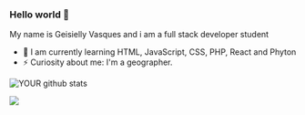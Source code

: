 ### Hello world 👋

My name is Geisielly Vasques and i am a full stack developer student

- 🌱 I am currently learning HTML, JavaScript, CSS, PHP, React and Phyton
- ⚡ Curiosity about me: I'm a geographer.  


![YOUR github stats](https://github-readme-stats.vercel.app/api?username=geisyv)

[<img src="https://img.shields.io/badge/linkedin-%230077B5.svg?&style=for-the-badge&logo=linkedin&logoColor=white" />](https://www.linkedin.com/in/https://www.linkedin.com/in/geisielly-vasques-515b0714a//)
